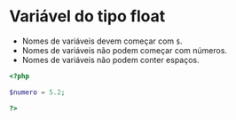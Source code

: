 # Variável do tipo float

- Nomes de variáveis devem começar com `$`.
- Nomes de variáveis não podem começar com números.
- Nomes de variáveis não podem conter espaços.

```php
<?php

$numero = 5.2;

?>
```
